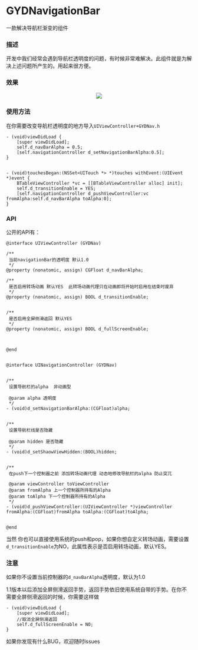 # GYDNavigationBar
一款解决导航栏渐变的组件


### 描述

开发中我们经常会遇到导航栏透明度的问题，有时候非常难解决。此组件就是为解决上述问题所产生的。用起来很方便。



### 效果

<div align=center>
<img src="https://github.com/guiyongdong/Resource/blob/master/hexoImage/GYDNavigationBar.gif?raw=true"/>
</div>


### 使用方法

在你需要改变导航栏透明度的地方导入`UIViewController+GYDNav.h`

```objc
- (void)viewDidLoad {
    [super viewDidLoad];
    self.d_navBarAlpha = 0.5;
    [self.navigationController d_setNavigationBarAlpha:0.5];
}


- (void)touchesBegan:(NSSet<UITouch *> *)touches withEvent:(UIEvent *)event {
    BTableViewController *vc = [[BTableViewController alloc] init];
    self.d_transitionEnable = YES;
    [self.navigationController d_pushViewController:vc fromAlpha:self.d_navBarAlpha toAlpha:0];
}
```

### API 

公开的API有：

```objc
@interface UIViewController (GYDNav)

/**
 当前navigationBar的透明度 默认1.0
 */
@property (nonatomic, assign) CGFloat d_navBarAlpha;

/**
 是否启用转场动画 默认YES  此转场动画代理只在动画即将开始时启用在结束时废弃
 */
@property (nonatomic, assign) BOOL d_transitionEnable;


/**
 是否启用全屏侧滑返回 默认YES
 */
@property (nonatomic, assign) BOOL d_fullScreenEnable;



@end


@interface UINavigationController (GYDNav)


/**
 设置导航栏的alpha  非动画型
 
 @param alpha 透明度
 */
- (void)d_setNavigationBarAlpha:(CGFloat)alpha;


/**
 设置导航栏线是否隐藏

 @param hidden 是否隐藏
 */
- (void)d_setShaowViewHidden:(BOOL)hidden;


/**
 在push下一个控制器之前 添加转场动画代理 动态地修改导航栏的alpha 防止突兀

 @param viewController toViewController
 @param fromAlpha 上一个控制器所持有的Alpha
 @param toAlpha 下一个控制器所持有的Alpha
 */
- (void)d_pushViewController:(UIViewController *)viewController fromAlpha:(CGFloat)fromAlpha toAlpha:(CGFloat)toAlpha;


@end

```

当然 你也可以直接使用系统的push和pop，如果你想自定义转场动画，需要设置`d_transitionEnable`为NO，此属性表示是否启用转场动画，默认YES。

### 注意

如果你不设置当前控制器的`d_navBarAlpha`透明度，默认为1.0

1.1版本以后添加全屏侧滑返回手势，返回手势依旧使用系统自带的手势。在你不需要全屏侧滑返回的时候，你需要这样做
```objc
- (void)viewDidLoad {
    [super viewDidLoad];
    //取消全屏侧滑返回
    self.d_fullScreenEnable = NO;
}
```


如果你发现有什么BUG，欢迎随时Issues



